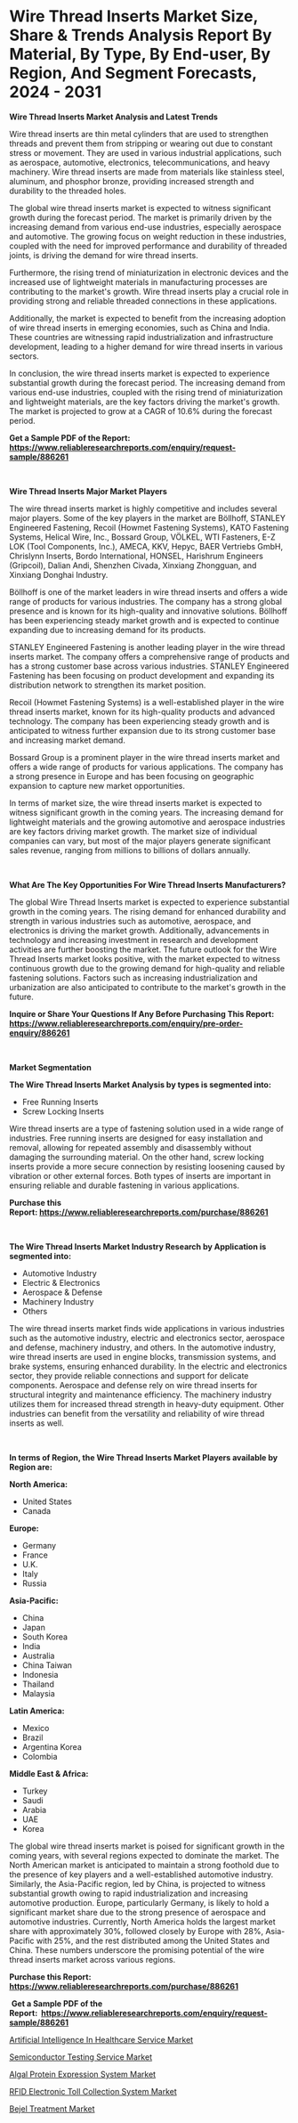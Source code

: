 <p><h1>Wire Thread Inserts Market Size, Share & Trends Analysis Report By Material, By Type, By End-user, By Region, And Segment Forecasts, 2024 - 2031</h1></p><p><strong>Wire Thread Inserts Market Analysis and Latest Trends</strong></p>
<p><p>Wire thread inserts are thin metal cylinders that are used to strengthen threads and prevent them from stripping or wearing out due to constant stress or movement. They are used in various industrial applications, such as aerospace, automotive, electronics, telecommunications, and heavy machinery. Wire thread inserts are made from materials like stainless steel, aluminum, and phosphor bronze, providing increased strength and durability to the threaded holes.</p><p>The global wire thread inserts market is expected to witness significant growth during the forecast period. The market is primarily driven by the increasing demand from various end-use industries, especially aerospace and automotive. The growing focus on weight reduction in these industries, coupled with the need for improved performance and durability of threaded joints, is driving the demand for wire thread inserts.</p><p>Furthermore, the rising trend of miniaturization in electronic devices and the increased use of lightweight materials in manufacturing processes are contributing to the market's growth. Wire thread inserts play a crucial role in providing strong and reliable threaded connections in these applications.</p><p>Additionally, the market is expected to benefit from the increasing adoption of wire thread inserts in emerging economies, such as China and India. These countries are witnessing rapid industrialization and infrastructure development, leading to a higher demand for wire thread inserts in various sectors.</p><p>In conclusion, the wire thread inserts market is expected to experience substantial growth during the forecast period. The increasing demand from various end-use industries, coupled with the rising trend of miniaturization and lightweight materials, are the key factors driving the market's growth. The market is projected to grow at a CAGR of 10.6% during the forecast period.</p></p>
<p><strong>Get a Sample PDF of the Report:&nbsp; <a href="https://www.reliableresearchreports.com/enquiry/request-sample/886261">https://www.reliableresearchreports.com/enquiry/request-sample/886261</a></strong></p>
<p>&nbsp;</p>
<p><strong>Wire Thread Inserts Major Market Players</strong></p>
<p><p>The wire thread inserts market is highly competitive and includes several major players. Some of the key players in the market are Böllhoff, STANLEY Engineered Fastening, Recoil (Howmet Fastening Systems), KATO Fastening Systems, Helical Wire, Inc., Bossard Group, VÖLKEL, WTI Fasteners, E-Z LOK (Tool Components, Inc.), AMECA, KKV, Hepyc, BAER Vertriebs GmbH, Chrislynn Inserts, Bordo International, HONSEL, Harishrum Engineers (Gripcoil), Dalian Andi, Shenzhen Civada, Xinxiang Zhongguan, and Xinxiang Donghai Industry.</p><p>Böllhoff is one of the market leaders in wire thread inserts and offers a wide range of products for various industries. The company has a strong global presence and is known for its high-quality and innovative solutions. Böllhoff has been experiencing steady market growth and is expected to continue expanding due to increasing demand for its products.</p><p>STANLEY Engineered Fastening is another leading player in the wire thread inserts market. The company offers a comprehensive range of products and has a strong customer base across various industries. STANLEY Engineered Fastening has been focusing on product development and expanding its distribution network to strengthen its market position.</p><p>Recoil (Howmet Fastening Systems) is a well-established player in the wire thread inserts market, known for its high-quality products and advanced technology. The company has been experiencing steady growth and is anticipated to witness further expansion due to its strong customer base and increasing market demand.</p><p>Bossard Group is a prominent player in the wire thread inserts market and offers a wide range of products for various applications. The company has a strong presence in Europe and has been focusing on geographic expansion to capture new market opportunities.</p><p>In terms of market size, the wire thread inserts market is expected to witness significant growth in the coming years. The increasing demand for lightweight materials and the growing automotive and aerospace industries are key factors driving market growth. The market size of individual companies can vary, but most of the major players generate significant sales revenue, ranging from millions to billions of dollars annually.</p></p>
<p>&nbsp;</p>
<p><strong>What Are The Key Opportunities For Wire Thread Inserts Manufacturers?</strong></p>
<p><p>The global Wire Thread Inserts market is expected to experience substantial growth in the coming years. The rising demand for enhanced durability and strength in various industries such as automotive, aerospace, and electronics is driving the market growth. Additionally, advancements in technology and increasing investment in research and development activities are further boosting the market. The future outlook for the Wire Thread Inserts market looks positive, with the market expected to witness continuous growth due to the growing demand for high-quality and reliable fastening solutions. Factors such as increasing industrialization and urbanization are also anticipated to contribute to the market's growth in the future.</p></p>
<p><strong>Inquire or Share Your Questions If Any Before Purchasing This Report: <a href="https://www.reliableresearchreports.com/enquiry/pre-order-enquiry/886261">https://www.reliableresearchreports.com/enquiry/pre-order-enquiry/886261</a></strong></p>
<p>&nbsp;</p>
<p><strong>Market Segmentation</strong></p>
<p><strong>The Wire Thread Inserts Market Analysis by types is segmented into:</strong></p>
<p><ul><li>Free Running Inserts</li><li>Screw Locking Inserts</li></ul></p>
<p><p>Wire thread inserts are a type of fastening solution used in a wide range of industries. Free running inserts are designed for easy installation and removal, allowing for repeated assembly and disassembly without damaging the surrounding material. On the other hand, screw locking inserts provide a more secure connection by resisting loosening caused by vibration or other external forces. Both types of inserts are important in ensuring reliable and durable fastening in various applications.</p></p>
<p><strong>Purchase this Report:&nbsp;<a href="https://www.reliableresearchreports.com/purchase/886261">https://www.reliableresearchreports.com/purchase/886261</a></strong></p>
<p>&nbsp;</p>
<p><strong>The Wire Thread Inserts Market Industry Research by Application is segmented into:</strong></p>
<p><ul><li>Automotive Industry</li><li>Electric & Electronics</li><li>Aerospace & Defense</li><li>Machinery Industry</li><li>Others</li></ul></p>
<p><p>The wire thread inserts market finds wide applications in various industries such as the automotive industry, electric and electronics sector, aerospace and defense, machinery industry, and others. In the automotive industry, wire thread inserts are used in engine blocks, transmission systems, and brake systems, ensuring enhanced durability. In the electric and electronics sector, they provide reliable connections and support for delicate components. Aerospace and defense rely on wire thread inserts for structural integrity and maintenance efficiency. The machinery industry utilizes them for increased thread strength in heavy-duty equipment. Other industries can benefit from the versatility and reliability of wire thread inserts as well.</p></p>
<p>&nbsp;</p>
<p><strong>In terms of Region, the Wire Thread Inserts Market Players available by Region are:</strong></p>
<p>
    <p> <strong> North America: </strong>
        <ul>
            <li>United States</li>
            <li>Canada</li>
        </ul>
        </p> 
    <p> <strong> Europe: </strong>
        <ul>
            <li>Germany</li>
            <li>France</li>
            <li>U.K.</li>
            <li>Italy</li>
            <li>Russia</li>
        </ul>
        </p> 
    <p> <strong> Asia-Pacific: </strong>
        <ul>
            <li>China</li>
            <li>Japan</li>
            <li>South Korea</li>
            <li>India</li>
            <li>Australia</li>
            <li>China Taiwan</li>
            <li>Indonesia</li>
            <li>Thailand</li>
            <li>Malaysia</li>
        </ul>
        </p> 
    <p> <strong> Latin America: </strong>
        <ul>
            <li>Mexico</li>
            <li>Brazil</li>
            <li>Argentina Korea</li>
            <li>Colombia</li>
        </ul>
        </p> 
    <p> <strong> Middle East & Africa: </strong>
        <ul>
            <li>Turkey</li>
            <li>Saudi</li>
            <li>Arabia</li>
            <li>UAE</li>
            <li>Korea</li>
        </ul>
    </p>
    </p>
<p><p>The global wire thread inserts market is poised for significant growth in the coming years, with several regions expected to dominate the market. The North American market is anticipated to maintain a strong foothold due to the presence of key players and a well-established automotive industry. Similarly, the Asia-Pacific region, led by China, is projected to witness substantial growth owing to rapid industrialization and increasing automotive production. Europe, particularly Germany, is likely to hold a significant market share due to the strong presence of aerospace and automotive industries. Currently, North America holds the largest market share with approximately 30%, followed closely by Europe with 28%, Asia-Pacific with 25%, and the rest distributed among the United States and China. These numbers underscore the promising potential of the wire thread inserts market across various regions.</p></p>
<p><strong>Purchase this Report: <a href="https://www.reliableresearchreports.com/purchase/886261">https://www.reliableresearchreports.com/purchase/886261</a></strong></p>
<p>&nbsp;<strong>Get a Sample PDF of the Report:&nbsp;&nbsp;<a href="https://www.reliableresearchreports.com/enquiry/request-sample/886261">https://www.reliableresearchreports.com/enquiry/request-sample/886261</a></strong></p>
<p><strong></strong></p>
<p><p><a href="https://medium.com/@joycepalmer83/artificial-intelligence-in-healthcare-service-market-comprehensive-assessment-by-type-55f60ccf7a37">Artificial Intelligence In Healthcare Service Market</a></p><p><a href="https://medium.com/@joycepalmer83/semiconductor-testing-service-market-the-key-to-successful-business-strategy-forecast-till-2030-ce38a4ab62ad">Semiconductor Testing Service Market</a></p><p><a href="https://medium.com/@joycepalmer83/algal-protein-expression-system-market-analysis-and-sze-forecasted-for-period-from-2023-to-2030-b265dd69faa6">Algal Protein Expression System Market</a></p><p><a href="https://medium.com/@joycepalmer83/rfid-electronic-toll-collection-system-market-share-evolution-and-market-growth-trends-2023-2030-1b1a851974de">RFID Electronic Toll Collection System Market</a></p><p><a href="https://medium.com/@joycepalmer83/bejel-treatment-market-trends-forecast-and-competitive-analysis-to-2030-261977d2b85c">Bejel Treatment Market</a></p></p>